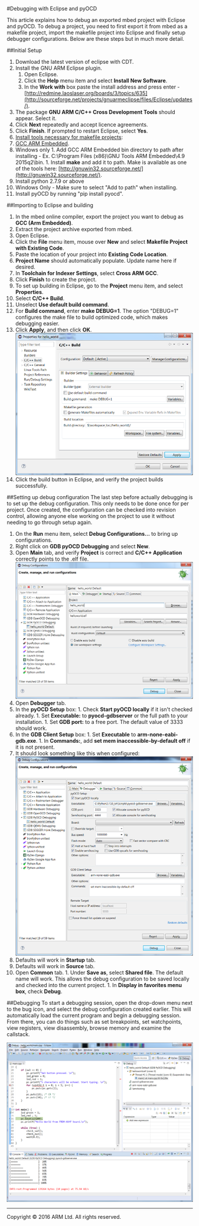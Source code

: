 #Debugging with Eclipse and pyOCD

This article explains how to debug an exported mbed project with Eclipse and pyOCD. To debug a project, you need to first export it from mbed as a makefile project, import the makefile project into Eclipse and finally setup debugger configurations. Below are these steps but in much more detail.

##Initial Setup
1. Download the latest version of eclipse with CDT.
1. Install the GNU ARM Eclipse plugin.
	1. Open Eclipse.
	1. Click the **Help** menu item and select **Install New Software**.
	1. In the **Work with** box paste the install address and press enter - [http://redmine.laoslaser.org/boards/3/topics/635](http://sourceforge.net/projects/gnuarmeclipse/files/Eclipse/updates/).
  1. The package **GNU ARM C/C++ Cross Development Tools** should appear. Select it.
  1. Click **Next** repeatedly and accept licence agreements.
  1. Click **Finish**. If prompted to restart Eclipse, select **Yes**.
1. [Install tools necessary for makefile projects](https://developer.mbed.org/handbook/Exporting-to-Make):
  1. [GCC ARM Embedded](https://launchpad.net/gcc-arm-embedded).
  1. Windows only
    1. Add GCC ARM Embedded bin directory to path after installing - Ex. C:\Program Files (x86)\GNU Tools ARM Embedded\4.9 2015q2\bin.
    1. Install **make** and add it to path. Make is available as one of the tools here: [http://gnuwin32.sourceforge.net/](http://gnuwin32.sourceforge.net/).
1. Install python 2.7.9 or above
  1. Windows Only - Make sure to select "Add to path" when installing.
1. Install pyOCD by running "pip install pyocd".

##Importing to Eclipse and building
1. In the mbed online compiler, export the project you want to debug as **GCC (Arm Embedded)**.
1. Extract the project archive exported from mbed.
1. Open Eclipse.
1. Click the **File** menu item, mouse over **New** and select **Makefile Project with Existing Code**.
  1. Paste the location of your project into **Existing Code Location**.
  1. **Project Name** should automatically populate. Update name here if desired.
  1. In **Toolchain for Indexer Settings**, select **Cross ARM GCC**.
  1. Click **Finish** to create the project.
1. To set up building in Eclipse, go to the **Project** menu item, and select **Properties**.
  1. Select **C/C++ Build**.
  1. Unselect **Use default build command**.
  1. For **Build command**, enter **make DEBUG=1**. The option "DEBUG=1" configures the make file to build optimized code, which makes debugging easier.
  1. Click **Apply**, and then click **OK**.
  <span class="images">![](Images/30_-_build_config.png)</span>
1. Click the build button in Eclipse, and verify the project builds successfully.

##Setting up debug configuration
The last step before actually debugging is to set up the debug configuration. This only needs to be done once for per project. Once created, the configuration can be checked into revision control, allowing anyone else working on the project to use it without needing to go through setup again.

1. On the **Run** menu item, select **Debug Configurations...** to bring up configurations.
1. Right click on **GDB pyOCD Debugging** and select **New**.
1. Open **Main** tab, and verify **Project** is correct and **C/C++ Application** correctly points to the .elf file.
<span class="images">![](Images/10_-_debug_main_3.png)</span>
1. Open **Debugger** tab.
  1. In the **pyOCD Setup** box:
    1. Check **Start pyOCD locally** if it isn't checked already.
    1. Set **Executable:** to **pyocd-gdbserver** or the full path to your installation.
    1. Set **GDB port:** to a free port. The default value of 3333 should work.
  1. In the **GDB Client Setup** box:
    1. Set **Executable** to **arm-none-eabi-gdb.exe**.
    1. In **Commands:**, add **set mem inaccessible-by-default off** if it is not present.
  1. It should look something like this when configured: 
  <span class="images">![](Images/11_-_debug_debugger_2.png)</span>
  1. Defaults will work in **Startup** tab.
  1. Defaults will work in **Source** tab.
  1. Open **Common** tab.
    1. Under **Save as**, select **Shared file**. The default name will work. This allows the debug configuration to be saved locally and checked into the current project.
    1. In **Display in favorites menu box**, check **Debug**.

##Debugging
To start a debugging session, open the drop-down menu next to the bug icon, and select the debug configuration created earlier. This will automatically load the current program and begin a debugging session. From there, you can do things such as set breakpoints, set watchpoints, view registers, view disassembly, browse memory and examine the callstack.

<span class="images">![](Images/21_-_debugging_4.png)</span>
______
Copyright © 2016 ARM Ltd. All rights reserved.
